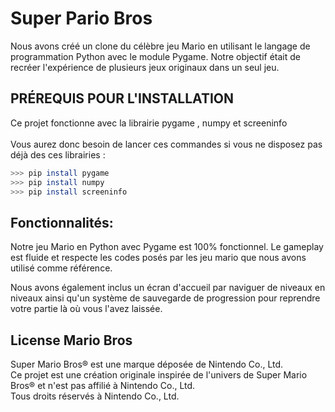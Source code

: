 
# Super Pario Bros

Nous avons créé un clone du célèbre jeu Mario en utilisant le langage de programmation Python avec le module Pygame. Notre objectif était de recréer l'expérience de plusieurs jeux originaux dans un seul jeu.




## PRÉREQUIS POUR L'INSTALLATION

Ce projet fonctionne avec la librairie pygame , numpy et screeninfo \
\
Vous aurez donc besoin de lancer ces commandes si vous ne disposez pas déjà des ces librairies :

```bash
>>> pip install pygame
>>> pip install numpy
>>> pip install screeninfo
```
    
## Fonctionnalités:
Notre jeu Mario en Python avec Pygame est 100% fonctionnel. Le gameplay est fluide et respecte les codes posés par les jeu mario que nous avons utilisé comme référence. 

Nous avons également inclus un écran d'accueil par naviguer de niveaux en niveaux ainsi qu'un système de sauvegarde de progression pour reprendre votre partie là où vous l'avez laissée. 


## License Mario Bros

Super Mario Bros® est une marque déposée de Nintendo Co., Ltd. \
Ce projet est une création originale inspirée de l'univers de Super Mario Bros® et n'est pas affilié à Nintendo Co., Ltd.\
Tous droits réservés à Nintendo Co., Ltd.


